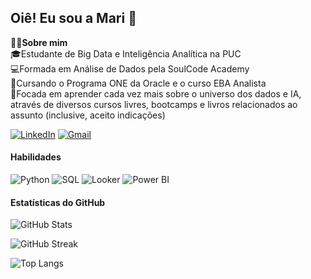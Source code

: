 ## Oiê! Eu sou a Mari 🤗 
👩‍💻**Sobre mim**  
🎓Estudante de Big Data e Inteligência Analítica na PUC  
💻Formada em Análise de Dados pela SoulCode Academy  
🤖Cursando o Programa ONE da Oracle e o curso EBA Analista  
🎯Focada em aprender cada vez mais sobre o universo dos dados e IA, através de diversos cursos livres, bootcamps e livros relacionados ao assunto (inclusive, aceito indicações)   
  
[![LinkedIn](https://img.shields.io/badge/LinkedIn-0077B5?style=for-the-badge&logo=linkedin&logoColor=white)](https://www.linkedin.com/in/mariana-angeli)
[![Gmail](https://img.shields.io/badge/Gmail-D14836?style=for-the-badge&logo=gmail&logoColor=white)](mailto:marianaangeli.dados@gmail.com)

#### Habilidades
![Python](https://img.shields.io/badge/Python-3776AB?style=for-the-badge&logo=python&logoColor=white)
![SQL](https://img.shields.io/badge/SQL-4479A1?style=for-the-badge&logo=mysql&logoColor=white)
![Looker](https://img.shields.io/badge/Looker-FF6F00?style=for-the-badge&logo=looker&logoColor=white)
![Power BI](https://img.shields.io/badge/Power%20BI-F2C811?style=for-the-badge&logo=powerbi&logoColor=black)

#### Estatísticas do GitHub  

![GitHub Stats](https://github-readme-stats.vercel.app/api?username=marianaangeli&show_icons=true&theme=vue-dark)  

![GitHub Streak](https://github-readme-streak-stats.herokuapp.com/?user=marianaangeli&theme=vue-dark)

![Top Langs](https://github-readme-stats.vercel.app/api/top-langs/?username=marianaangeli&layout=compact&theme=vue-dark)


<!--
**marianaangeli/marianaangeli** is a ✨ _special_ ✨ repository because its `README.md` (this file) appears on your GitHub profile.


